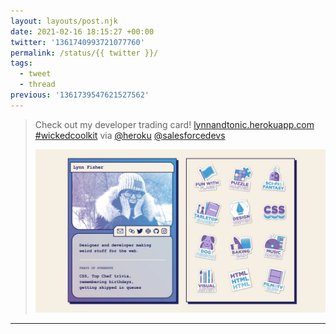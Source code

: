 ```yaml
---
layout: layouts/post.njk
date: 2021-02-16 18:15:27 +00:00
twitter: '1361740993721077760'
permalink: /status/{{ twitter }}/
tags: 
  - tweet
  - thread
previous: '1361739547621527562'
---
```


> Check out my developer trading card! [lynnandtonic.herokuapp.com](https://lynnandtonic.herokuapp.com/) [#wickedcoolkit](https://twitter.com/hashtag/wickedcoolkit) via [@heroku](https://twitter.com/heroku) [@salesforcedevs](https://twitter.com/salesforcedevs) 
> 
> ![](/img/1361740993721077760-EuXgEEzVEAAM5fN.jpg)

---
